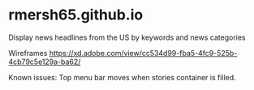 # rmersh65.github.io
Display news headlines from the US by keywords and news categories

Wireframes
https://xd.adobe.com/view/cc534d99-fba5-4fc9-525b-4cb79c5e129a-ba62/

Known issues:
    Top menu bar moves when stories container is filled.
